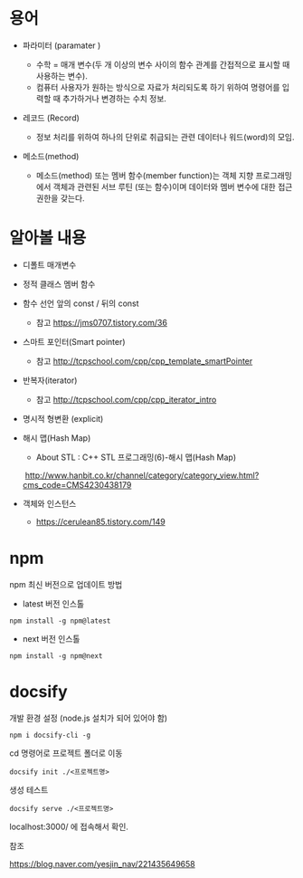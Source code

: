 # 용어

- 파라미터 (paramater )

  - 수학 = 매개 변수(두 개 이상의 변수 사이의 함수 관계를 간접적으로 표시할 때 사용하는 변수).
  - 컴퓨터 사용자가 원하는 방식으로 자료가 처리되도록 하기 위하여 명령어를 입력할 때 추가하거나 변경하는 수치 정보.

- 레코드 (Record) 

  -  정보 처리를 위하여 하나의 단위로 취급되는 관련 데이터나 워드(word)의 모임.

- 메소드(method)
  - 메소드(method) 또는 멤버 함수(member function)는 객체 지향 프로그래밍에서 객체과 관련된 서브 루틴 (또는 함수)이며 데이터와 멤버 변수에 대한 접근 권한을 갖는다.



# 알아볼 내용

- 디폴트 매개변수

- 정적 클래스 멤버 함수

- 함수 선언 앞의 const / 뒤의 const
  
  - 참고 https://jms0707.tistory.com/36
  
- 스마트 포인터(Smart pointer)
  
  - 참고 http://tcpschool.com/cpp/cpp_template_smartPointer
  
- 반복자(iterator)
  
  - 참고 http://tcpschool.com/cpp/cpp_iterator_intro
  
- 명시적 형변환 (explicit)

- 해시 맵(Hash Map)

  - About STL : C++ STL 프로그래밍(6)-해시 맵(Hash Map)

  ​       http://www.hanbit.co.kr/channel/category/category_view.html?cms_code=CMS4230438179

- 객체와 인스턴스

  - https://cerulean85.tistory.com/149



# npm

npm 최신 버전으로 업데이트 방법

- latest 버전 인스톨

```
npm install -g npm@latest
```

- next 버전 인스톨

```
npm install -g npm@next
```



# docsify

개발 환경 설정 (node.js 설치가 되어 있어야 함)

```
npm i docsify-cli -g
```

cd 명령어로 프로젝트 폴더로 이동

```
docsify init ./<프로젝트명>
```

생성 테스트

```
docsify serve ./<프로젝트명>
```

localhost:3000/ 에 접속해서 확인.



참조

https://blog.naver.com/yesjin_nav/221435649658